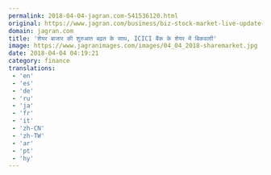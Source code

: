 ```yaml
---
permalink: 2018-04-04-jagran.com-541536120.html
original: https://www.jagran.com/business/biz-stock-market-live-update-on-04-april-17773430.html
domain: jagran.com
title: 'शेयर बाजार की शुरुआत बढ़त के साथ, ICICI बैंक के शेयर में बिकवलाी'
image: https://www.jagranimages.com/images/04_04_2018-sharemarket.jpg
date: 2018-04-04 04:19:21
category: finance
translations: 
 - 'en'
 - 'es'
 - 'de'
 - 'ru'
 - 'ja'
 - 'fr'
 - 'it'
 - 'zh-CN'
 - 'zh-TW'
 - 'ar'
 - 'pt'
 - 'hy'
---
```


